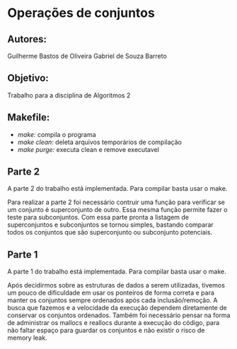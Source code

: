 # Operações de conjuntos

## Autores:
Guilherme Bastos de Oliveira
Gabriel de Souza Barreto

## Objetivo:
Trabalho para a disciplina de Algoritmos 2

## Makefile:
- *make:* compila o programa
- *make clean:* deleta arquivos temporários de compilação
- *make purge:* executa clean e remove executavel

## Parte 2
A parte 2 do trabalho está implementada.
Para compilar basta usar o make.

Para realizar a parte 2 foi necessário contruir uma função para verificar se um conjunto é superconjunto de outro.
Essa mesma função permite fazer o teste para subconjuntos.
Com essa parte pronta a listagem de superconjuntos e subconjuntos se tornou simples, bastando comparar todos os conjuntos que são superconjunto ou subconjunto potenciais.  

## Parte 1
A parte 1 do trabalho está implementada.
Para compilar basta usar o make.

Após decidirmos sobre as estruturas de dados a serem utilizadas, tivemos um pouco de dificuldade em usar os ponteiros de forma correta e para manter os conjuntos sempre ordenados após cada inclusão/remoção.
A busca que fazemos e a velocidade da execução dependem diretamente de conservar os conjuntos ordenados.
Também foi necessário pensar na forma de administrar os mallocs e reallocs  durante a execução do código, para não faltar espaço para guardar os conjuntos e não existir o risco de memory leak.
